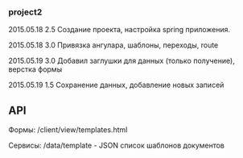 ### project2

2015.05.18 2.5 Создание проекта, настройка spring приложения.

2015.05.18 3.0 Привязка ангулара, шаблоны, переходы, route

2015.05.19 3.0 Добавил заглушки для данных (только получение), верстка формы

2015.05.19 1.5 Сохранение данных, добавление новых записей

## API

Формы:
/client/view/templates.html

Сервисы:
/data/template - JSON список шаблонов документов
